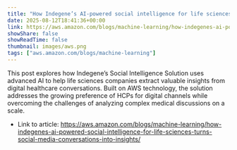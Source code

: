 ```yaml
---
title: "How Indegene’s AI-powered social intelligence for life sciences turns social media conversations into insights"
date: 2025-08-12T18:41:36+00:00
link: https://aws.amazon.com/blogs/machine-learning/how-indegenes-ai-powered-social-intelligence-for-life-sciences-turns-social-media-conversations-into-insights/
showShare: false
showReadTime: false
thumbnail: images/aws.png
tags: ["aws.amazon.com/blogs/machine-learning"]
---
```

This post explores how Indegene’s Social Intelligence Solution uses advanced AI to help life sciences companies extract valuable insights from digital healthcare conversations. Built on AWS technology, the solution addresses the growing preference of HCPs for digital channels while overcoming the challenges of analyzing complex medical discussions on a scale.

- Link to article: https://aws.amazon.com/blogs/machine-learning/how-indegenes-ai-powered-social-intelligence-for-life-sciences-turns-social-media-conversations-into-insights/